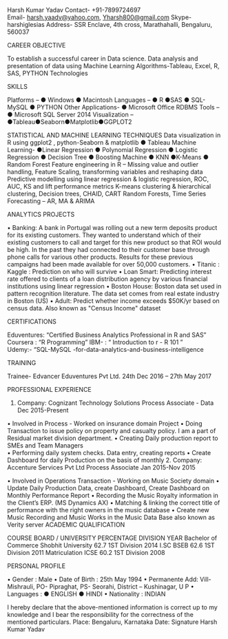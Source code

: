 

Harsh Kumar Yadav
Contact- +91-7899724697                           
Email- harsh.yaadv@yahoo.com,  Yharsh800@gmail.com
Skype- harshiglesias
Address- SSR Enclave, 4th cross, Marathahalli, Bengaluru, 560037







CAREER OBJECTIVE

To establish a successful career in Data science.
Data analysis and presentation of data using Machine Learning Algorithms-Tableau, Excel, R, SAS, PYTHON Technologies

 SKILLS

Platforms – ● Windows ● Macintosh
Languages – ● R ●SAS ● SQL-MySQL ● PYTHON
Other Applications- ● Microsoft Office
RDBMS Tools –● Microsoft SQL Server 2014
Visualization – ●Tableau●Seaborn●Matplotlib●GGPLOT2

STATISTICAL AND MACHINE LEARNING TECHNIQUES
Data visualization in R using ggplot2 , python-Seaborn & matplotlib ● Tableau 
Machine Learning- ●Linear Regression ● Polynomial Regression ● Logistic Regression ● Decision Tree
● Boosting Machine ● KNN ●K-Means ● Random Forest 
Feature engineering in R – Missing value and outlier handling, Feature Scaling, transforming variables
and reshaping data
Predictive modelling using linear regression & logistic regression, ROC, AUC, KS and lift performance metrics
K-means clustering & hierarchical clustering, Decision trees, CHAID, CART
Random Forests, Time Series Forecasting – AR, MA & ARIMA

ANALYTICS PROJECTS

•	Banking: A bank in Portugal was rolling out a new term deposits product for its existing customers. They wanted to understand which of their existing customers to call and target for this new product so that ROI would be high. In the past they had connected to their customer base through phone calls for various other products. Results for these previous campaigns had been made available for over 50,000 customers.
•	Titanic : Kaggle : Prediction on who will survive
•	Loan Smart: Predicting interest rate offered to clients of a loan distribution agency by various financial institutions using linear regression
•	Boston House: Boston data set used in pattern recognition literature. The data set comes from real estate industry in Boston (US)
•	Adult: Predict whether income exceeds $50K/yr based on census data. Also known as "Census Income" dataset


CERTIFICATIONS

Eduventures:            	 “Certified Business Analytics Professional in R and SAS”
Coursera :                	 “R Programming”
IBM- :  			 “ Introduction to r - R 101 ”  
Udemy:-                           “SQL-MySQL -for-data-analytics-and-business-intelligence


TRAINING

Trainee-  Edvancer Eduventures Pvt Ltd.                24th Dec 2016 – 27th May 2017
 
PROFESSIONAL EXPERIENCE

1.	Company: Cognizant Technology Solutions
Process Associate - Data								Dec 2015-Present
                                 
•	Involved in Process - Worked on insurance domain Project
•	Doing Transaction to issue policy on property and casualty policy.  I am a part of Residual market division department.
•	Creating Daily production report to SMEs and Team Managers                                            
•	Performing daily system checks. Data entry, creating reports 
•	Create Dashboard for daily Production on the basis of monthly 
2.	Company: Accenture Services Pvt Ltd
 Process Associate 								 Jan 2015-Nov 2015

•	Involved in Operations Transaction - Working on Music Society domain
•	Update Daily Production Data, create Dashboard, Create Dashboard on Monthly Performance Report
•	Recording the Music Royalty information in the Client’s ERP. (MS Dynamics AX)
•	Matching & linking the correct title of performance with the right owners in the music database
•	Create new Music Recording and Music Works in the Music Data Base also known as Verity server
ACADEMIC QUALIFICATION

COURSE	BOARD / UNIVERSITY	PERCENTAGE	DIVISION	YEAR
Bachelor of Commerce 	Shobhit University	  62.7      	1ST Division	2014
I.SC	BSEB	  62.6	1ST Division	2011
Matriculation	ICSE	  60.2	1ST Division	2008


PERSONAL PROFILE

•	Gender		:      Male
•	Date of Birth 	:      25th May 1994
•	Permanente Add:      Vill- Mishrauli, PO- Pipraghat, PS- Seorahi, District – Kushinagar, U P
•	Languages	:      ● ENGLISH ● HINDI 
•	Nationality	:      INDIAN

I hereby declare that the above-mentioned information is correct up to my knowledge and I bear the responsibility for the correctness of the mentioned particulars.
Place: Bengaluru, Karnataka
Date:											Signature
											Harsh Kumar Yadav
